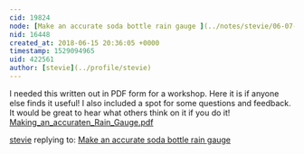 ```yaml
---
cid: 19824
node: [Make an accurate soda bottle rain gauge ](../notes/stevie/06-07-2018/accurate-soda-bottle-rain-gauge)
nid: 16448
created_at: 2018-06-15 20:36:05 +0000
timestamp: 1529094965
uid: 422561
author: [stevie](../profile/stevie)
---
```


I needed this written out in PDF form for a workshop. Here it is if anyone else finds it useful! I also included a spot for some questions and feedback. It would be great to hear what others think on it if you do it! 
<a href="/i/25228"><i class="fa fa-file"></i> Making_an_accuraten_Rain_Gauge.pdf</a>



[stevie](../profile/stevie) replying to: [Make an accurate soda bottle rain gauge ](../notes/stevie/06-07-2018/accurate-soda-bottle-rain-gauge)

